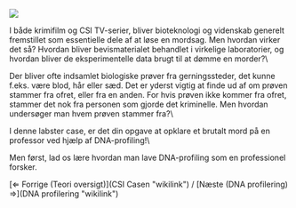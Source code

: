 ![]( forensicscience.jpeg)

I både krimifilm og CSI TV-serier, bliver bioteknologi og videnskab
generelt fremstillet som essentielle dele af at løse en mordsag. Men
hvordan virker det så? Hvordan bliver bevismaterialet behandlet i
virkelige laboratorier, og hvordan bliver de eksperimentelle data brugt
til at dømme en morder?\

Der bliver ofte indsamlet biologiske prøver fra gerningssteder, det
kunne f.eks. være blod, hår eller sæd. Det er yderst vigtig at finde ud
af om prøven stammer fra ofret, eller fra en anden. For hvis prøven ikke
kommer fra ofret, stammer det nok fra personen som gjorde det
kriminelle. Men hvordan undersøger man hvem prøven stammer fra?\

I denne labster case, er det din opgave at opklare et brutalt mord på en
professor ved hjælp af DNA-profiling!\

Men først, lad os lære hvordan man lave DNA-profiling som en
professionel forsker.

[⇐ Forrige (Teori oversigt)](CSI Casen "wikilink") / [Næste (DNA
profilering) ⇒](DNA profilering "wikilink")

